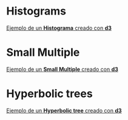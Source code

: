 # Histograms
[Ejemplo de un **Histograma** creado con **d3**](https://miguellm-uoc.github.io/DataVisualizationPEC2/Histogram2.html)

# Small Multiple
[Ejemplo de un **Small Multiple** creado con **d3**](https://miguellm-uoc.github.io/DataVisualizationPEC2/small_multiple2.html)
# Hyperbolic trees
[Ejemplo de un **Hyperbolic tree** creado con **d3**](https://miguellm-uoc.github.io/DataVisualizationPEC2/hyperbolicTree/)
